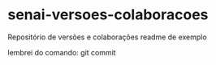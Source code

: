 # senai-versoes-colaboracoes
Repositório de versões e colaborações
readme de exemplo

lembrei do comando: git commit

